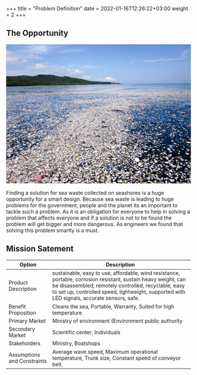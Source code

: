 +++
title = "Problem Definition"
date = 2022-01-16T12:26:22+03:00
weight = 2
+++

## The Opportunity

![](images/content-1510139774-img-1034-2.jpg?width=30pc)

Finding a solution for sea waste collected on seashores is a huge opportunity for a smart design. Because sea waste is leading to huge problems for the government, people and the planet its an important to tackle such a problem. As it is an obligation for everyone to help in solving a problem that affects everyone and if a solution is not to be found the problem will get bigger and more dangerous. As engineers we found that solving this problem smartly is a must.  

## Mission Satement
| Option | Description |
| ------ | ----------- |
| Product Description  | sustainable, easy to use, affordable, wind resistance, portable, corrosion resistant, sustain heavy weight, can be disassembled, remotely controlled, recyclable, easy to set up, controlled speed, lightweight, supported with LED signals, accurate sensors, safe.  |
| Benefit Proposition | Cleans the sea, Portable, Warranty, Suited for high temperature|
|Primary Market  | Ministry of environment (Environment public authority |
|Secondary Market  | Scientific center,  Individuals  |
|Stakeholders | Ministry, Boatshops |
|Assumptions and Constraints  | Average wave speed, Maximum operational temperature, Trunk size, Constant speed of conveyor belt. |